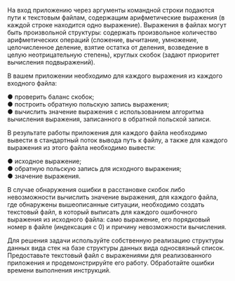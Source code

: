 На вход приложению через аргументы командной строки подаются пути к текстовым
файлам, содержащим арифметические выражения (в каждой строке находится одно
выражение). Выражения в файлах могут быть произвольной структуры: содержать
произвольное количество арифметических операций (сложение, вычитание,
умножение, целочисленное деление, взятие остатка от деления, возведение в целую
неотрицательную степень), круглых скобок (задают приоритет вычисления
подвыражений). 

В вашем приложении необходимо для каждого выражения из каждого
входного файла:

● проверить баланс скобок;   
● построить обратную польскую запись выражения;   
● вычислить значение выражения с использованием алгоритма вычисления
выражения, записанного в обратной польской записи.

В результате работы приложения для каждого файла необходимо вывести в
стандартный поток вывода путь к файлу, а также для каждого выражения из этого
файла необходимо вывести:  

● исходное выражение;   
● обратную польскую запись для исходного выражения;   
● значение выражения.

В случае обнаружения ошибки в расстановке скобок либо невозможности вычислить
значение выражения, для каждого файла, где обнаружены вышеописанные ситуации,
необходимо создать текстовый файл, в который выписать для каждого ошибочного
выражения из исходного файла: само выражение, его порядковый номер в файле
(индексация с 0) и причину невозможности вычисления.

Для решения задачи используйте собственную реализацию структуры данных вида
стек на базе структуры данных вида односвязный список.
Предоставьте текстовый файл с выражениями для реализованного приложения и
продемонстрируйте его работу. Обработайте ошибки времени выполнения инструкций.